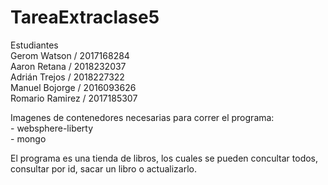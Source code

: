 # TareaExtraclase5

 Estudiantes\
  Gerom Watson / 2017168284 \
  Aaron Retana / 2018232037  \
  Adrián Trejos / 2018227322 \
  Manuel Bojorge / 2016093626 \
  Romario Ramirez / 2017185307 
 
Imagenes de contenedores necesarias para correr el programa: \
       -  websphere-liberty\
       - mongo
          
El programa es una tienda de libros, los cuales se pueden concultar todos, consultar por id, sacar un libro o actualizarlo.

